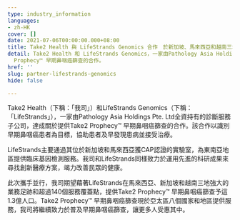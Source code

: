 ```yaml
---
type: industry_information
languages:
- zh-HK
cover: []
date: 2021-07-06T00:00:00.000+08:00
title: Take2 Health 與 LifeStrands Genomics 合作　於新加坡、馬來西亞和越南三地提供早期鼻咽癌篩查
detail: Take2 Health 和 LifeStrands Genomics，一家由Pathology Asia Holdings Pte. Ltd全資持有的診斷服務子公司，達成關於提供Take2
  Prophecy™ 早期鼻咽癌篩查的合作。
href: ''
slug: partner-lifestrands-genomics
hide: false

---
```

Take2 Health（下稱：「我司」）和LifeStrands Genomics（下稱：「LifeStrands」），一家由Pathology Asia Holdings Pte. Ltd全資持有的診斷服務子公司，達成關於提供Take2 Prophecy™ 早期鼻咽癌篩查的合作。該合作以識別早期鼻咽癌患者為目標，協助患者及早發現患病並接受治療。

LifeStrands主要通過其位於新加坡和馬來西亞獲CAP認證的實驗室，為東南亞地區提供臨床基因檢測服務。我司和LifeStrands同樣致力於運用先進的科研成果來尋找創新醫療方案，竭力改善民眾的健康。

此次攜手並行，我司期望藉著LifeStrands在馬來西亞、新加坡和越南三地強大的業務足跡和超過140個服務覆蓋點，提供Take2 Prophecy™ 早期鼻咽癌篩查予這1.3億人口。Take2 Prophecy™ 早期鼻咽癌篩查現於亞太區八個國家和地區提供服務，我司將繼續致力於普及早期鼻咽癌篩查，讓更多人受惠其中。